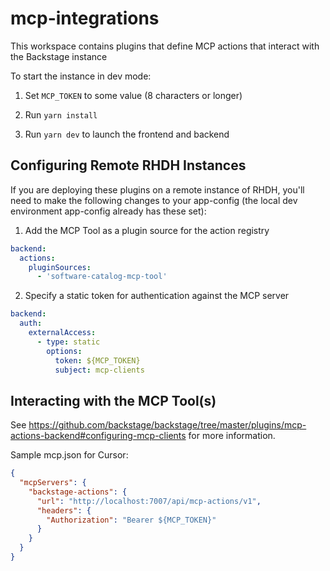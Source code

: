 # mcp-integrations

This workspace contains plugins that define MCP actions that interact with the Backstage instance

To start the instance in dev mode:

1. Set `MCP_TOKEN` to some value (8 characters or longer)

2. Run `yarn install`

3. Run `yarn dev` to launch the frontend and backend

## Configuring Remote RHDH Instances

If you are deploying these plugins on a remote instance of RHDH, you'll need to make the following changes to your app-config (the local dev environment app-config already has these set):

1. Add the MCP Tool as a plugin source for the action registry

```yaml
backend:
  actions:
    pluginSources:
      - 'software-catalog-mcp-tool'
```

2. Specify a static token for authentication against the MCP server

```yaml
backend:
  auth:
    externalAccess:
      - type: static
        options:
          token: ${MCP_TOKEN}
          subject: mcp-clients
```

## Interacting with the MCP Tool(s)

See https://github.com/backstage/backstage/tree/master/plugins/mcp-actions-backend#configuring-mcp-clients for more information.

Sample mcp.json for Cursor:

```json
{
  "mcpServers": {
    "backstage-actions": {
      "url": "http://localhost:7007/api/mcp-actions/v1",
      "headers": {
        "Authorization": "Bearer ${MCP_TOKEN}"
      }
    }
  }
}
```
